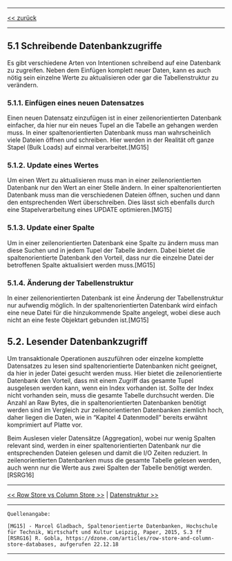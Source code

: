 ***

[<< zurück](02_toc.md)

***

## 5.1 Schreibende Datenbankzugriffe

Es gibt verschiedene Arten von Intentionen schreibend auf eine Datenbank zu zugreifen. Neben dem Einfügen komplett neuer Daten, kann es auch nötig sein einzelne Werte zu aktualisieren oder gar die Tabellenstruktur zu verändern.

### 5.1.1. Einfügen eines neuen Datensatzes
Einen neuen Datensatz einzufügen ist in einer zeilenorientierten Datenbank einfacher, da hier nur ein neues Tupel an die Tabelle an gehangen werden muss. In einer spaltenorientierten Datenbank muss man wahrscheinlich viele Dateien öffnen und schreiben. Hier werden in der Realität oft ganze Stapel (Bulk Loads) auf einmal verarbeitet.[MG15]

### 5.1.2. Update eines Wertes
Um einen Wert zu aktualisieren muss man in einer zeilenorientierten Datenbank nur den Wert an einer Stelle ändern. In einer spaltenorientierten Datenbank muss man die verschiedenen Dateien öffnen, suchen und dann den entsprechenden Wert überschreiben. Dies lässt sich ebenfalls durch eine Stapelverarbeitung eines UPDATE optimieren.[MG15]

### 5.1.3. Update einer Spalte
Um in einer zeilenorientierten Datenbank eine Spalte zu ändern muss man diese Suchen und in jedem Tupel der Tabelle ändern. Dabei  bietet die spaltenorientierte Datenbank den Vorteil, dass nur die einzelne Datei der betroffenen Spalte aktualisiert werden muss.[MG15]

### 5.1.4. Änderung der Tabellenstruktur
In einer zeilenorientierten Datenbank ist eine Änderung der Tabellenstruktur nur aufwendig möglich. In der spaltenorientierten Datenbank wird einfach eine neue Datei für die hinzukommende Spalte angelegt, wobei diese auch nicht an eine feste Objektart gebunden ist.[MG15]


## 5.2. Lesender Datenbankzugriff
Um transaktionale Operationen auszuführen oder einzelne komplette Datensatzes zu lesen sind spaltenorientierte Datenbanken nicht geeignet, da hier in jeder Datei gesucht werden muss. Hier bietet die zeilenorientierte Datenbank den Vorteil, dass mit einem Zugriff das gesamte Tupel ausgelesen werden kann, wenn ein Index vorhanden ist. Sollte der Index nicht vorhanden sein, muss die gesamte Tabelle durchsucht werden. 
Die Anzahl an Raw Bytes, die in spaltenorientierten Datenbanken benötigt werden sind im Vergleich zur zeilenorientierten Datenbanken ziemlich hoch, daher liegen die Daten, wie in “Kapitel 4 Datenmodell” bereits erwähnt komprimiert auf Platte vor.

Beim Auslesen vieler Datensätze (Aggregation), wobei nur wenig Spalten relevant sind, werden in einer spaltenorientierten Datenbank nur die entsprechenden Dateien gelesen und damit die I/O Zeiten reduziert. In zeilenorientierten Datenbanken muss die gesamte Tabelle gelesen werden, auch wenn nur die Werte aus zwei Spalten der Tabelle benötigt werden.[RSRG16]



***

[<< Row Store vs Column Store >>](07-1_row-colum-store.md) | [Datenstruktur >>](07-3_normalized_data_structure.md)

***

```
Quellenangabe:

[MG15] - Marcel Gladbach, Spaltenorientierte Datenbanken, Hochschule für Technik, Wirtschaft und Kultur Leipzig, Paper, 2015, S.3 ff
[RSRG16] R. Gobla, https://dzone.com/articles/row-store-and-column-store-databases, aufgerufen 22.12.18 

```

***

